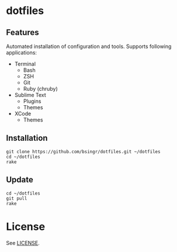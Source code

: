 dotfiles
========

## Features

Automated installation of configuration and tools. Supports following applications:
  
  * Terminal
    * Bash
    * ZSH
    * Git
    * Ruby (chruby) 
  * Sublime Text
    * Plugins
    * Themes 
  * XCode
    * Themes

## Installation

    git clone https://github.com/bsingr/dotfiles.git ~/dotfiles
    cd ~/dotfiles
    rake
    
## Update

    cd ~/dotfiles
    git pull
    rake

# License

See [LICENSE](LICENSE.txt).
